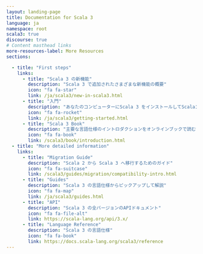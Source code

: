 ```yaml
---
layout: landing-page
title: Documentation for Scala 3
language: ja
namespace: root
scala3: true
discourse: true
# Content masthead links
more-resources-label: More Resources
sections:

  - title: "First steps"
    links:
      - title: "Scala 3 の新機能"
        description: "Scala 3 で追加されたさまざまな新機能の概要"
        icon: "fa fa-star"
        link: /ja/scala3/new-in-scala3.html
      - title: "入門"
        description: "あなたのコンピューターにScala 3 をインストールしてScalaコードを書きはじめよう!"
        icon: "fa fa-rocket"
        link: /ja/scala3/getting-started.html
      - title: "Scala 3 Book"
        description: "主要な言語仕様のイントロダクションをオンラインブックで読む"
        icon: "fa fa-book"
        link: /scala3/book/introduction.html
  - title: "More detailed information"
    links:
      - title: "Migration Guide"
        description: "Scala 2 から Scala 3 へ移行するためのガイド"
        icon: "fa fa-suitcase"
        link: /scala3/guides/migration/compatibility-intro.html
      - title: "Guides"
        description: "Scala 3 の言語仕様からピックアップして解説"
        icon: "fa fa-map"
        link: /ja/scala3/guides.html
      - title: "API"
        description: "Scala 3 の全バージョンのAPIドキュメント"
        icon: "fa fa-file-alt"
        link: https://scala-lang.org/api/3.x/
      - title: "Language Reference"
        description: "Scala 3 の言語仕様"
        icon: "fa fa-book"
        link: https://docs.scala-lang.org/scala3/reference
---
```

